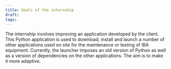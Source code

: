 ```yaml
---
title: Goals of the internship
draft: 
tags:
---
```


The internship involves improving an application developed by the client. This Python application is used to download, install and launch a number of other applications used on site for the maintenance or testing of IBA equipment. Currently, the launcher imposes an old version of Python as well as a version of dependencies on the other applications. The aim is to make it more adaptive.